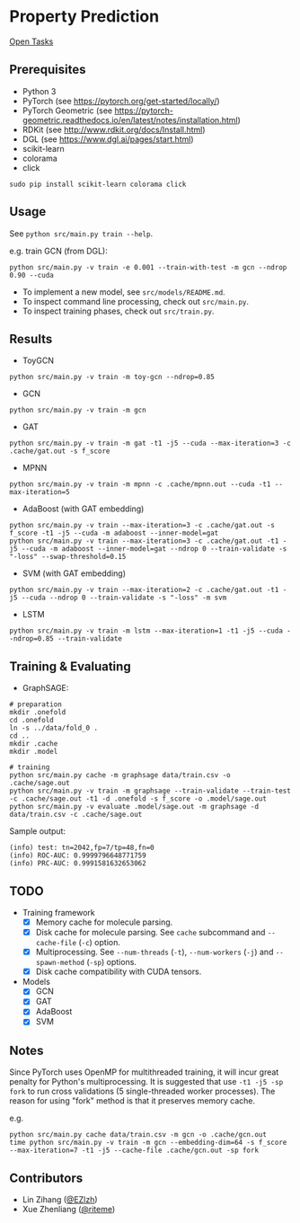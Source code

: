 # Property Prediction

[Open Tasks](https://www.aicures.mit.edu/tasks)

## Prerequisites

* Python 3
* PyTorch (see <https://pytorch.org/get-started/locally/>)
* PyTorch Geometric (see <https://pytorch-geometric.readthedocs.io/en/latest/notes/installation.html>)
* RDKit (see <http://www.rdkit.org/docs/Install.html>)
* DGL (see <https://www.dgl.ai/pages/start.html>)
* scikit-learn
* colorama
* click

```
sudo pip install scikit-learn colorama click
```

## Usage

See `python src/main.py train --help`.

e.g. train GCN (from DGL):

```
python src/main.py -v train -e 0.001 --train-with-test -m gcn --ndrop 0.90 --cuda
```

* To implement a new model, see `src/models/README.md`.
* To inspect command line processing, check out `src/main.py`.
* To inspect training phases, check out `src/train.py`.

## Results

* ToyGCN

```
python src/main.py -v train -m toy-gcn --ndrop=0.85
```

* GCN

```
python src/main.py -v train -m gcn
```

* GAT

```
python src/main.py -v train -m gat -t1 -j5 --cuda --max-iteration=3 -c .cache/gat.out -s f_score
```

* MPNN

```
python src/main.py -v train -m mpnn -c .cache/mpnn.out --cuda -t1 --max-iteration=5
```

* AdaBoost (with GAT embedding)

```
python src/main.py -v train --max-iteration=3 -c .cache/gat.out -s f_score -t1 -j5 --cuda -m adaboost --inner-model=gat
python src/main.py -v train --max-iteration=3 -c .cache/gat.out -t1 -j5 --cuda -m adaboost --inner-model=gat --ndrop 0 --train-validate -s "-loss" --swap-threshold=0.15
```

* SVM (with GAT embedding)

```
python src/main.py -v train --max-iteration=2 -c .cache/gat.out -t1 -j5 --cuda --ndrop 0 --train-validate -s "-loss" -m svm
```

* LSTM

```
python src/main.py -v train -m lstm --max-iteration=1 -t1 -j5 --cuda --ndrop=0.85 --train-validate
```

## Training & Evaluating

* GraphSAGE:

```shell
# preparation
mkdir .onefold
cd .onefold
ln -s ../data/fold_0 .
cd ..
mkdir .cache
mkdir .model

# training
python src/main.py cache -m graphsage data/train.csv -o .cache/sage.out
python src/main.py -v train -m graphsage --train-validate --train-test -c .cache/sage.out -t1 -d .onefold -s f_score -o .model/sage.out
python src/main.py -v evaluate .model/sage.out -m graphsage -d data/train.csv -c .cache/sage.out
```

Sample output:

```
(info) test: tn=2042,fp=7/tp=48,fn=0
(info) ROC-AUC: 0.9999796648771759
(info) PRC-AUC: 0.9991581632653062
```

## TODO

* Training framework
    * [x] Memory cache for molecule parsing.
    * [x] Disk cache for molecule parsing. See `cache` subcommand and `--cache-file` (`-c`) option.
    * [x] Multiprocessing. See `--num-threads` (`-t`), `--num-workers` (`-j`) and `--spawn-method` (`-sp`) options.
    * [x] Disk cache compatibility with CUDA tensors.
* Models
    * [x] GCN
    * [x] GAT
    * [x] AdaBoost
    * [x] SVM

## Notes

Since PyTorch uses OpenMP for multithreaded training, it will incur great penalty for Python's multiprocessing. It is suggested that use `-t1 -j5 -sp fork` to run cross validations (5 single-threaded worker processes). The reason for using "fork" method is that it preserves memory cache.

e.g.

```
python src/main.py cache data/train.csv -m gcn -o .cache/gcn.out
time python src/main.py -v train -m gcn --embedding-dim=64 -s f_score --max-iteration=7 -t1 -j5 --cache-file .cache/gcn.out -sp fork
```

## Contributors

* Lin Zihang ([@EZlzh](https://github.com/EZlzh))
* Xue Zhenliang ([@riteme](https://github.com/riteme))